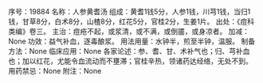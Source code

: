 序号：19884
名称：人参黄耆汤
组成：黄耆1钱5分，人参1钱，川芎1钱，当归1钱，甘草8分，白术8分，山楂8分，红花5分，官桂2分，生姜1片。
出处：《痘科类编》卷三。
主治：痘疮不起，或浆清，或不满，或倒靥，或身凉者。
加减：None
功效：益气补血，逐毒酿浆。
用法用量：水钟半，煎至半钟，温服。
制备方法：None
临床应用：None
各家论述：参、耆、甘、术补气也；归、芎补血也；加以红花，尤能令血流动而不壅滞；官桂辛热，领诸药达经络，无处不到。
用药禁忌：None
附注：None
